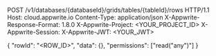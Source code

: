 POST /v1/databases/{databaseId}/grids/tables/{tableId}/rows HTTP/1.1
Host: cloud.appwrite.io
Content-Type: application/json
X-Appwrite-Response-Format: 1.8.0
X-Appwrite-Project: <YOUR_PROJECT_ID>
X-Appwrite-Session: 
X-Appwrite-JWT: <YOUR_JWT>

{
  "rowId": "<ROW_ID>",
  "data": {},
  "permissions": ["read(\"any\")"]
}
